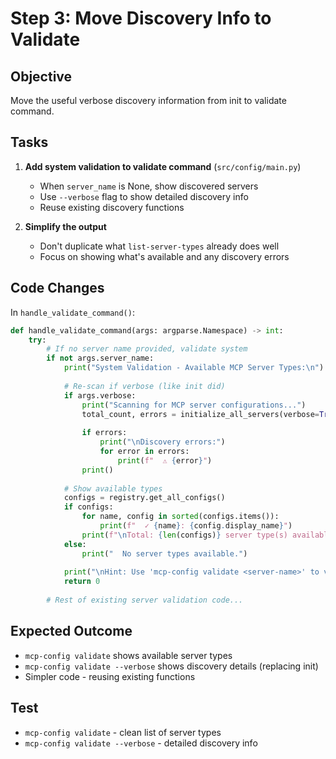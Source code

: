 # Step 3: Move Discovery Info to Validate

## Objective
Move the useful verbose discovery information from init to validate command.

## Tasks

1. **Add system validation to validate command** (`src/config/main.py`)
   - When `server_name` is None, show discovered servers
   - Use `--verbose` flag to show detailed discovery info
   - Reuse existing discovery functions

2. **Simplify the output**
   - Don't duplicate what `list-server-types` already does well
   - Focus on showing what's available and any discovery errors

## Code Changes

In `handle_validate_command()`:
```python
def handle_validate_command(args: argparse.Namespace) -> int:
    try:
        # If no server name provided, validate system
        if not args.server_name:
            print("System Validation - Available MCP Server Types:\n")
            
            # Re-scan if verbose (like init did)
            if args.verbose:
                print("Scanning for MCP server configurations...")
                total_count, errors = initialize_all_servers(verbose=True)
                
                if errors:
                    print("\nDiscovery errors:")
                    for error in errors:
                        print(f"  ⚠ {error}")
                print()
            
            # Show available types
            configs = registry.get_all_configs()
            if configs:
                for name, config in sorted(configs.items()):
                    print(f"  ✓ {name}: {config.display_name}")
                print(f"\nTotal: {len(configs)} server type(s) available.")
            else:
                print("  No server types available.")
            
            print("\nHint: Use 'mcp-config validate <server-name>' to validate a configured server.")
            return 0
        
        # Rest of existing server validation code...
```

## Expected Outcome
- `mcp-config validate` shows available server types
- `mcp-config validate --verbose` shows discovery details (replacing init)
- Simpler code - reusing existing functions

## Test
- `mcp-config validate` - clean list of server types
- `mcp-config validate --verbose` - detailed discovery info

